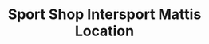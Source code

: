 ---
title: "Sport Shop Intersport Mattis Location"
url: /val-disere/sport-shop-intersport-mattis-location/
shop: sports
---